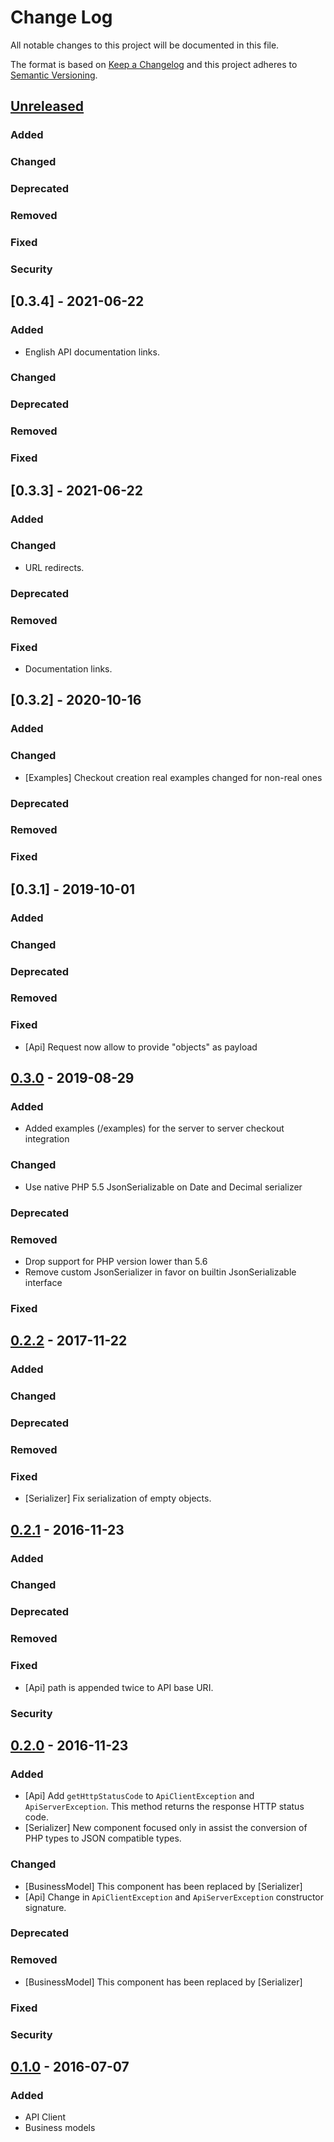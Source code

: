 # Change Log
All notable changes to this project will be documented in this file.

The format is based on [Keep a Changelog](http://keepachangelog.com/)
and this project adheres to [Semantic Versioning](http://semver.org/).

## [Unreleased]
### Added

### Changed

### Deprecated

### Removed

### Fixed

### Security

## [0.3.4] - 2021-06-22
### Added
- English API documentation links.

### Changed

### Deprecated

### Removed

### Fixed

## [0.3.3] - 2021-06-22
### Added

### Changed
- URL redirects.

### Deprecated

### Removed

### Fixed
- Documentation links.

## [0.3.2] - 2020-10-16
### Added

### Changed
- [Examples] Checkout creation real examples changed for non-real ones

### Deprecated

### Removed

### Fixed

## [0.3.1] - 2019-10-01
### Added

### Changed

### Deprecated

### Removed

### Fixed
- [Api] Request now allow to provide "objects" as payload

## [0.3.0] - 2019-08-29
### Added
- Added examples (/examples) for the server to server checkout integration

### Changed
- Use native PHP 5.5 JsonSerializable on Date and Decimal serializer

### Deprecated

### Removed
- Drop support for PHP version lower than 5.6
- Remove custom JsonSerializer in favor on builtin JsonSerializable interface

### Fixed

## [0.2.2] - 2017-11-22
### Added

### Changed

### Deprecated

### Removed

### Fixed
- [Serializer] Fix serialization of empty objects.

## [0.2.1] - 2016-11-23
### Added

### Changed

### Deprecated

### Removed

### Fixed
- [Api] path is appended twice to API base URI.

### Security

## [0.2.0] - 2016-11-23
### Added
- [Api] Add `getHttpStatusCode` to `ApiClientException` and `ApiServerException`. This method returns the response HTTP status code.
- [Serializer] New component focused only in assist the conversion of PHP types to JSON compatible types.

### Changed
- [BusinessModel] This component has been replaced by [Serializer]
- [Api] Change in `ApiClientException` and `ApiServerException` constructor signature.

### Deprecated

### Removed
- [BusinessModel] This component has been replaced by [Serializer]

### Fixed

### Security

## [0.1.0] - 2016-07-07
### Added
- API Client
- Business models

[Unreleased]: https://github.com/aplazame/php-sdk/compare/v0.3.0...HEAD
[0.3.0]: https://github.com/aplazame/php-sdk/compare/v0.2.2...v0.3.0
[0.2.2]: https://github.com/aplazame/php-sdk/compare/v0.2.1...v0.2.2
[0.2.1]: https://github.com/aplazame/php-sdk/compare/v0.2.0...v0.2.1
[0.2.0]: https://github.com/aplazame/php-sdk/compare/v0.1.0...v0.2.0
[0.1.0]: https://github.com/aplazame/php-sdk/commit/cd32febb1dfb0afd3a4916204a2efd07a60a4b5f
